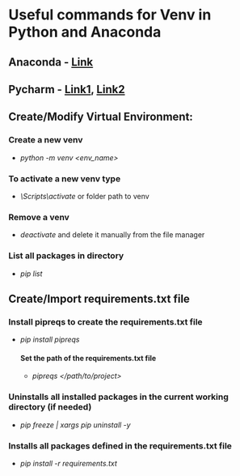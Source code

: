 # Useful commands for Venv in Python and Anaconda

## Anaconda - [Link](https://www.bing.com/images/search?view=detailV2&ccid=eUDyDtYn&id=93F6359BEB10E398132654EE0DFF17874AEEDAA6&thid=OIP.eUDyDtYnQpXq0xRPlxY35wHaLO&mediaurl=https%3a%2f%2fugoproto.github.io%2fugo_py_doc%2fimg%2fscipy_cs%2fconda-cheatsheeta.png&exph=2500&expw=1650&q=conda+cheat+sheet&simid=608053028769104000&ck=2AD0931E51441DAA1065451437314C15&selectedIndex=0&FORM=IRPRST&ajaxhist=0)

## Pycharm - [Link1](https://aaronlelevier.github.io/virtualenv-cheatsheet/), [Link2](https://docs.python.org/3/library/venv.html)

## Create/Modify Virtual Environment:
### Create a new venv
- *python -m venv <env_name>*
### To activate a new venv type
- *<scriptName>\Scripts\activate* or folder path to venv
### Remove a venv
- *deactivate* and delete it manually from the file manager
### List all packages in directory
- *pip list*

## Create/Import requirements.txt file
### Install pipreqs to create the requirements.txt file
- *pip install pipreqs*
    #### Set the path of the requirements.txt file
    - *pipreqs </path/to/project>* 
### Uninstalls all installed packages in the current working directory (if needed)
- *pip freeze | xargs pip uninstall -y*
### Installs all packages defined in the requirements.txt file
- *pip install -r requirements.txt*
